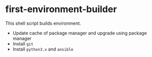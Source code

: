 # first-environment-builder
This shell script builds environment.
- Update cache of package manager and upgrade using package manager
- Install `git`
- Install `python3.x` and `ansible`
